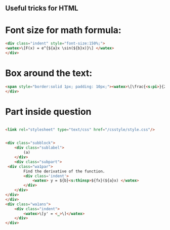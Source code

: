 ## Useful tricks for HTML

# Font size for math formula:

```html
<div class="indent" style="font-size:150%;">
<watex>\[F(x) = e^{${a}x \sin(${b}x)}\] </watex>
</div>
```

# Box around the text:

```html
<span style="border:solid 1px; padding: 10px;"><watex>\[\frac{<s:pi>}{2}, \frac{<s:pi>}{2} + 3 \sin(\frac{<s:pi>}{2})\]</watex></span>
</div>
```

# Part inside question

```html

<link rel="stylesheet" type="text/css" href="/csstyle/style.css"/>


<div class="subblock">
    <div class="sublabel">
        (a)
    </div>
    <div class="subpart">
 <div class="wa1par">
        Find the derivative of the function.
        <div class='indent'>
            <watex> y = ${b}<s:thinsp>${fx}(${a}x) </watex>
        </div>
    </div>
</div>
</div>
<div class="wa1ans">
    <div class="indent">
        <watex>\[y' = <_>\]</watex>
    </div>
</div>
```
